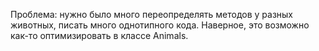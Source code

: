 Проблема: нужно было много переопределять методов у разных животных, писать много однотипного кода. Наверное, это возможно как-то оптимизировать в классе Animals. 
